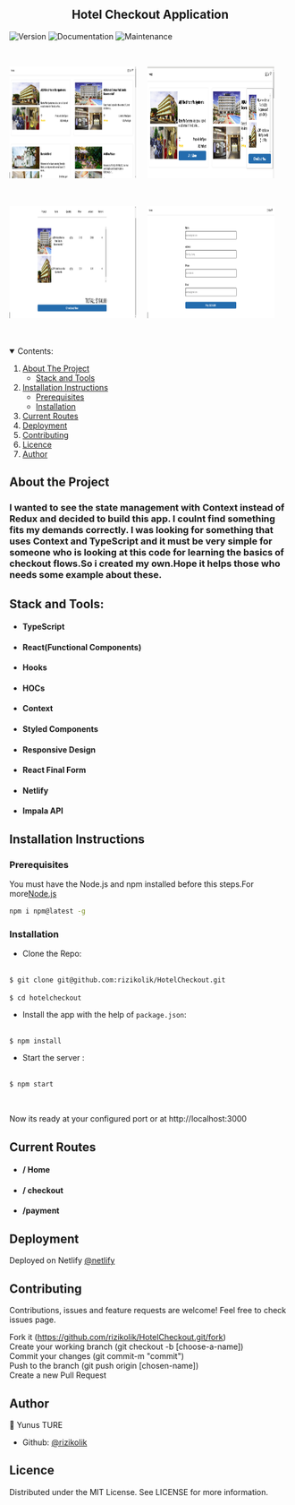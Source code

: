 <h2  align="center">Hotel Checkout Application</h2>
<p>
  <img alt="Version" src="https://img.shields.io/badge/version-1.0.0-blue.svg?cacheSeconds=2592000" />
 <img alt="Documentation" src="https://img.shields.io/badge/documentation-yes-brightgreen.svg" />
 <img alt="Maintenance" src="https://img.shields.io/badge/Maintained%3F-yes-green.svg" />

</p>

<br>
<p style="display:flex;flex-direction:row;margin-bottom:50px">
<img alt="main" src="./assets/1.png"  width="45%" height="200px" style="margin-right:20px"/>
<img alt="main" src="./assets/2.png" width="45%" height="200px" style="margin-right:20px"/>
</p>
<p style="display:flex;flex-direction:row;margin-bottom:50px">
<img alt="main" src="./assets/3.png"  width="45%"height="200px" style="margin-right:20px"/>
<img alt="main" src="./assets/4.png" width="45%" height="200px"/>
</p>

<details open="open">
  <summary>Contents:</summary>
  <ol>
    <li>
      <a href="#about-the-project">About The Project</a>
      <ul>
       <li><a href="#stack-and-tools">Stack and Tools</a></li>
      </ul>
    </li>
    <li>
      <a href="#installation-instructions">Installation Instructions</a>
      <ul>
        <li><a href="#prerequisites">Prerequisites</a></li>
        <li><a href="#installation">Installation</a></li>
      </ul>
    </li>
    <li><a href="#current-routes">Current Routes</a></li>
      <li><a href="#deployment">Deployment</a></li>
    <li><a href="#contributing">Contributing</a></li>
    <li><a href="#licence">Licence</a></li>
    <li><a href="#author">Author</a></li>
  </ol>
</details>

## About the Project

### I wanted to see the state management with Context instead of Redux and decided to build this app. I coulnt find something fits my demands correctly. I was looking for something that uses Context and TypeScript and it must be very simple for someone who is looking at this code for learning the basics of checkout flows.So i created my own.Hope it helps those who needs some example about these.

## Stack and Tools:

- #### TypeScript
- #### React(Functional Components)
- #### Hooks
- #### HOCs
- #### Context
- #### Styled Components
- #### Responsive Design
- #### React Final Form
- #### Netlify
- #### Impala API

## Installation Instructions

### Prerequisites

You must have the Node.js and npm installed before this steps.For more[Node.js](https://nodejs.org/en/download/)

```sh
npm i npm@latest -g
```

### Installation

- Clone the Repo:

```

$ git clone git@github.com:rizikolik/HotelCheckout.git

$ cd hotelcheckout

```

- Install the app with the help of `package.json`:

```

$ npm install

```

- Start the server :

```

$ npm start



```

Now its ready at your configured port or at http://localhost:3000

## Current Routes

- #### / Home

- #### / checkout

- #### /payment

## Deployment

Deployed on Netlify [@netlify](https://hotelcheckout.netlify.app/)

## Contributing

Contributions, issues and feature requests are welcome!
Feel free to check issues page.

Fork it (https://github.com/rizikolik/HotelCheckout.git/fork) <br>
Create your working branch (git checkout -b [choose-a-name]) <br>
Commit your changes (git commit-m "commit") <br>
Push to the branch (git push origin [chosen-name]) <br>
Create a new Pull Request

## Author

👤 Yunus TURE

- Github: [@rizikolik](https://github.com/rizikolik)

## Licence

Distributed under the MIT License. See LICENSE for more information.
